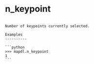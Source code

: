 # n_keypoint

````{property} Geometry.n_keypoint

Number of keypoints currently selected.

Examples
----------

```python
>>> mapdl.n_keypoint
1
```

````